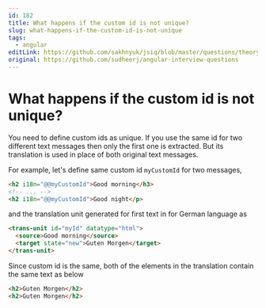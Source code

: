 ```yaml
---
id: 182
title: What happens if the custom id is not unique?
slug: what-happens-if-the-custom-id-is-not-unique
tags:
  - angular
editLink: https://github.com/sakhnyuk/jsiq/blob/master/questions/theory/angular/182.md
original: https://github.com/sudheerj/angular-interview-questions
---
```


# What happens if the custom id is not unique?

You need to define custom ids as unique. If you use the same id for two different text messages then only the first one is extracted. But its translation is used in place of both original text messages.

For example, let's define same custom id `myCustomId` for two messages,

```html
<h2 i18n="@@myCustomId">Good morning</h3>
<!-- ... -->
<h2 i18n="@@myCustomId">Good night</p>
```

and the translation unit generated for first text in for German language as

```html
<trans-unit id="myId" datatype="html">
  <source>Good morning</source>
  <target state="new">Guten Morgen</target>
</trans-unit>
```

Since custom id is the same, both of the elements in the translation contain the same text as below

```html
<h2>Guten Morgen</h2>
<h2>Guten Morgen</h2>
```